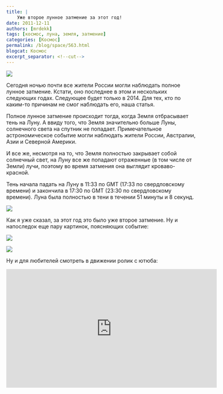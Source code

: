 ```yaml
---
title: |
    Уже второе лунное затмение за этот год!
date: 2011-12-11
authors: [mrdekk]
tags: [космос, луна, земля, затмение]
categories: [Космос]
permalink: /blog/space/563.html
blogcat: Космос
excerpt_separator: <!--cut-->
---
```



![](http://itw66.ru/uploads/images/00/00/01/2011/12/11/b447fc.jpg)


Сегодня ночью почти все жители России могли наблюдать полное лунное затмение. Кстати, оно последнее в этом и нескольких следующих годах. Следующее будет только в 2014. Для тех, кто по каким-то причинам не смог наблюдать его, наша статья.

Полное лунное затмение происходит тогда, когда Земля отбрасывает тень на Луну. А ввиду того, что Земля значительно больше Луны, солнечного света на спутник не попадает. Примечательное астрономическое событие могли наблюдать жители России, Австралии, Азии и Северной Америки. 

И все же, несмотря на то, что Земля полностью закрывает собой солнечный свет, на Луну все же попадают отраженные (в том числе от Земли) лучи, поэтому во время затмения она выглядит кроваво-красной. 


<!--cut-->


Тень начала падать на Луну в 11:33 по GMT (17:33 по свердловскому времени) и закончила в 17:30 по GMT (23:30 по свердловскому времени). Луна была полностью в тени в течении 51 минуты и 8 секунд.


![](http://itw66.ru/uploads/images/00/00/01/2011/12/11/560352.jpg)


Как я уже сказал, за этот год это было уже второе затмение. Ну и напоследок еще пару картинок, поясняющих событие:


![](http://itw66.ru/uploads/images/00/00/01/2011/12/11/0a6fac.jpg)


![](http://itw66.ru/uploads/images/00/00/01/2011/12/11/ce5270.gif)


Ну и для любителей смотреть в движении ролик с ютюба:

<iframe width="560" height="315" src="https://www.youtube.com/embed/hwyUyQNvbIE" title="YouTube video player" frameborder="0" allow="accelerometer; autoplay; clipboard-write; encrypted-media; gyroscope; picture-in-picture; web-share" allowfullscreen></iframe>
